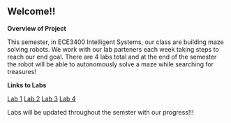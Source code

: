 ## Welcome!!

**Overview of Project**

This semester, in ECE3400 Intelligent Systems, our class are building maze solving robots. We work with our lab parteners each week taking steps to reach our end goal. There are 4 labs total and at the end of the semester the robot will be able to autonomously solve a maze while searching for treasures!

**Links to Labs**

[Lab 1](lab_1.md) [Lab 2](lab_2.md) [Lab 3](lab_3.md) [Lab 4](lab_4.md)

Labs will be updated throughout the semster with our progress!!!

